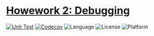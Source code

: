 # [Howework 2: Debugging](https://txt.github.io/se24fall/debug.html)

[![Unit Test](https://github.com/CSC-510-G55/hw2/actions/workflows/testsuite.yml/badge.svg)](https://github.com/CSC-510-G55/hw2/actions/workflows/testsuite.yml)
[![Codecov](https://codecov.io/gh/CSC-510-G55/hw2/graph/badge.svg)](https://codecov.io/gh/CSC-510-G55/hw2)
![Language](https://img.shields.io/badge/language-python%20v3.13-green)
![License](https://img.shields.io/badge/license-MIT-green)
![Platform](https://img.shields.io/badge/platform-linux-green)
